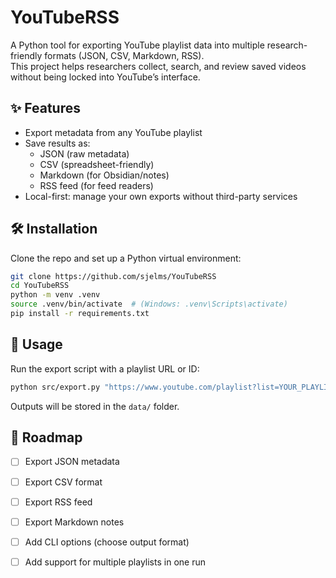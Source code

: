 # YouTubeRSS

A Python tool for exporting YouTube playlist data into multiple research-friendly formats (JSON, CSV, Markdown, RSS).  
This project helps researchers collect, search, and review saved videos without being locked into YouTube’s interface.

## ✨ Features
- Export metadata from any YouTube playlist
- Save results as:
  - JSON (raw metadata)
  - CSV (spreadsheet-friendly)
  - Markdown (for Obsidian/notes)
  - RSS feed (for feed readers)
- Local-first: manage your own exports without third-party services

## 🛠 Installation
Clone the repo and set up a Python virtual environment:

```bash
git clone https://github.com/sjelms/YouTubeRSS
cd YouTubeRSS
python -m venv .venv
source .venv/bin/activate  # (Windows: .venv\Scripts\activate)
pip install -r requirements.txt
```

## 🚀 Usage
Run the export script with a playlist URL or ID:

```bash
python src/export.py "https://www.youtube.com/playlist?list=YOUR_PLAYLIST_ID"
```

Outputs will be stored in the `data/` folder.

## 📍 Roadmap
- [ ] Export JSON metadata
- [ ] Export CSV format
- [ ] Export RSS feed
- [ ] Export Markdown notes
- [ ] Add CLI options (choose output format)
- [ ] Add support for multiple playlists in one run

